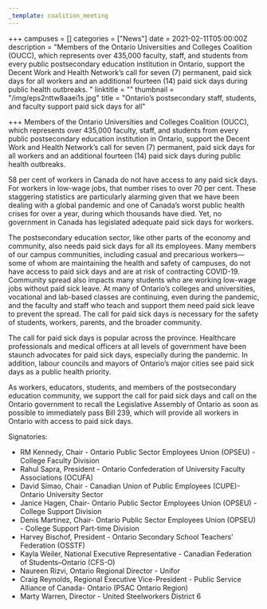 ```yaml
---
_template: coalition_meeting
---
```



+++
campuses = []
categories = ["News"]
date = 2021-02-11T05:00:00Z
description = "Members of the Ontario Universities and Colleges Coalition (OUCC), which represents over 435,000 faculty, staff, and students from every public postsecondary education institution in Ontario, support the Decent Work and Health Network’s call for seven (7) permanent, paid sick days for all workers and an additional fourteen (14) paid sick days during public health outbreaks. "
linktitle = ""
thumbnail = "/img/eps2nttw8aaei1s.jpg"
title = "Ontario’s postsecondary staff, students, and faculty support paid sick days for all"

+++
Members of the Ontario Universities and Colleges Coalition (OUCC), which represents over 435,000 faculty, staff, and students from every public postsecondary education institution in Ontario, support the Decent Work and Health Network’s call for seven (7) permanent, paid sick days for all workers and an additional fourteen (14) paid sick days during public health outbreaks.

58 per cent of workers in Canada do not have access to any paid sick days. For workers in low-wage jobs, that number rises to over 70 per cent. These staggering statistics are particularly alarming given that we have been dealing with a global pandemic and one of Canada’s worst public health crises for over a year, during which thousands have died. Yet, no government in Canada has legislated adequate paid sick days for workers.

The postsecondary education sector, like other parts of the economy and community, also needs paid sick days for all its employees. Many members of our campus communities, including casual and precarious workers—some of whom are maintaining the health and safety of campuses, do not have access to paid sick days and are at risk of contracting COVID-19. Community spread also impacts many students who are working low-wage jobs without paid sick leave. At many of Ontario’s colleges and universities, vocational and lab-based classes are continuing, even during the pandemic, and the faculty and staff who teach and support them need paid sick leave to prevent the spread. The call for paid sick days is necessary for the safety of students, workers, parents, and the broader community.

The call for paid sick days is popular across the province. Healthcare professionals and medical officers at all levels of government have been staunch advocates for paid sick days, especially during the pandemic. In addition, labour councils and mayors of Ontario’s major cities see paid sick days as a public health priority.

As workers, educators, students, and members of the postsecondary education community, we support the call for paid sick days and call on the Ontario government to recall the Legislative Assembly of Ontario as soon as possible to immediately pass Bill 239, which will provide all workers in Ontario with access to paid sick days.

Signatories:

* RM Kennedy, Chair - Ontario Public Sector Employees Union (OPSEU) - College Faculty Division
* Rahul Sapra, President - Ontario Confederation of University Faculty Associations (OCUFA)
* David Simao, Chair - Canadian Union of Public Employees (CUPE)- Ontario University Sector
* Janice Hagen, Chair- Ontario Public Sector Employees Union (OPSEU) - College Support Division
* Denis Martinez, Chair- Ontario Public Sector Employees Union (OPSEU) - College Support Part-time Division
* Harvey Bischof, President - Ontario Secondary School Teachers’ Federation (OSSTF)
* Kayla Weiler, National Executive Representative - Canadian Federation of Students–Ontario (CFS-O)
* Naureen Rizvi, Ontario Regional Director - Unifor
* Craig Reynolds, Regional Executive Vice-President - Public Service Alliance of Canada- Ontario (PSAC Ontario Region)
* Marty Warren, Director - United Steelworkers District 6
